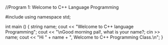 //Program 1: Welcome to C++ Language Programming

#include <iostream>
using namespace std;

int main () {
  string name;
  cout << "Welcome to C++ language Programming";
  cout << "\nGood morning pal!, what is your name?;
  cin >> name; 
  cout << "Hi " + name + ", Welcome to C++ Programming Class.\n";
}   
